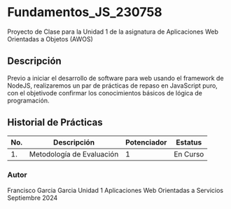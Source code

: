 # Fundamentos_JS_230758
Proyecto de Clase para la Unidad 1 de la asignatura de Aplicaciones Web Orientadas a Objetos (AWOS)


## Descripción

Previo a iniciar el desarrollo de software para web usando el framework de 
NodeJS, realizaremos un par de prácticas de repaso en JavaScript puro, 
con el objetivode confirmar los conocimientos básicos de lógica de programación.

## Historial de Prácticas

|No.|Descripción|Potenciador|Estatus|
|---|-----------|-------|-------|
|1.|Metodología de Evaluación|1|En Curso|


### Autor
Francisco Garcia Garcia
Unidad 1 
Aplicaciones Web Orientadas a Servicios
Septiembre 2024